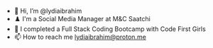- 👋 Hi, I’m @lydiaibrahim
- ♟️ I'm a Social Media Manager at M&C Saatchi
- 💞️ I completed a Full Stack Coding Bootcamp with Code First Girls 
- 📫 How to reach me lydiaibrahim@proton.me

<!---
lydiaibrahim/lydiaibrahim is a ✨ special ✨ repository because its `README.md` (this file) appears on your GitHub profile.
You can click the Preview link to take a look at your changes.
--->
